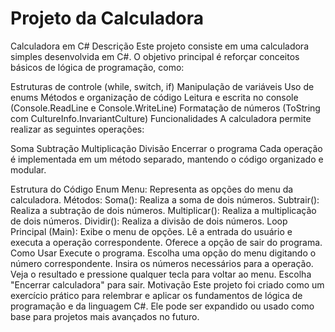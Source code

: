 # Projeto da Calculadora

Calculadora em C#
Descrição
Este projeto consiste em uma calculadora simples desenvolvida em C#. O objetivo principal é reforçar conceitos básicos de lógica de programação, como:

Estruturas de controle (while, switch, if)
Manipulação de variáveis
Uso de enums
Métodos e organização de código
Leitura e escrita no console (Console.ReadLine e Console.WriteLine)
Formatação de números (ToString com CultureInfo.InvariantCulture)
Funcionalidades
A calculadora permite realizar as seguintes operações:

Soma
Subtração
Multiplicação
Divisão
Encerrar o programa
Cada operação é implementada em um método separado, mantendo o código organizado e modular.

Estrutura do Código
Enum Menu: Representa as opções do menu da calculadora.
Métodos:
Soma(): Realiza a soma de dois números.
Subtrair(): Realiza a subtração de dois números.
Multiplicar(): Realiza a multiplicação de dois números.
Dividir(): Realiza a divisão de dois números.
Loop Principal (Main):
Exibe o menu de opções.
Lê a entrada do usuário e executa a operação correspondente.
Oferece a opção de sair do programa.
Como Usar
Execute o programa.
Escolha uma opção do menu digitando o número correspondente.
Insira os números necessários para a operação.
Veja o resultado e pressione qualquer tecla para voltar ao menu.
Escolha "Encerrar calculadora" para sair.
Motivação
Este projeto foi criado como um exercício prático para relembrar e aplicar os fundamentos de lógica de programação e da linguagem C#. Ele pode ser expandido ou usado como base para projetos mais avançados no futuro.
